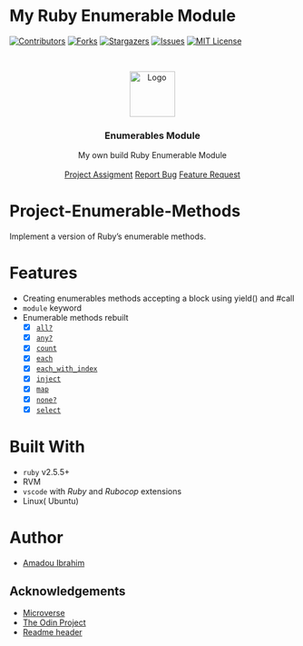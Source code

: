 # My Ruby Enumerable Module

[![Contributors][contributors-shield]][contributors-url]
[![Forks][forks-shield]][forks-url]
[![Stargazers][stars-shield]][stars-url]
[![Issues][issues-shield]][issues-url]
[![MIT License][license-shield]][license-url]



<!-- PROJECT LOGO -->
<br />
<p align="center">
  <a href="https://www.microverse.org/">
    <img src="doc/microverse.png" alt="Logo" width="80" height="80">
  </a>

  <h3 align="center">  Enumerables Module</h3>

  <p align="center">
    My own build Ruby Enumerable Module
    <br />
    <br />
    <a href="https://www.theodinproject.com/courses/ruby-programming/lessons/advanced-building-blocks#assignment-2">Project Assigment</a>    
    <a href="https://github.com/genzaraki/my_enumerable/issues">Report Bug</a>    
    <a href="https://github.com/genzaraki/my_enumerable/issues"> Feature Request</a>
  </p>
</p>

# Project-Enumerable-Methods
Implement a version of Ruby’s enumerable methods.


# Features

* Creating enumerables methods accepting a block using yield() and #call
* `module` keyword
* Enumerable methods rebuilt
    + [x] [`all?`](https://ruby-doc.org/core-2.6.3/Enumerable.html#method-i-all-3F)
    + [x] [`any?`](https://ruby-doc.org/core-2.6.3/Enumerable.html#method-i-none-3F)
    + [x] [`count`](https://ruby-doc.org/core-2.6.3/Enumerable.html#method-i-none-3F)
    + [x] [`each`]()
    + [x] [`each_with_index`](https://ruby-doc.org/core-2.6.3/Enumerable.html#method-i-each_with_index)
    + [x] [`inject`](https://ruby-doc.org/core-2.6.3/Enumerable.html#method-i-inject)
    + [x] [`map`](https://ruby-doc.org/core-2.6.3/Enumerable.html#method-i-map)
    + [x] [`none?`](https://ruby-doc.org/core-2.6.3/Enumerable.html#method-i-none-3F)
    + [x] [`select`](https://ruby-doc.org/core-2.6.3/Enumerable.html#method-i-none-3F)

# Built With

* `ruby` v2.5.5+
* RVM
* `vscode` with _Ruby_ and _Rubocop_ extensions
* Linux( Ubuntu)

# Author

* [Amadou Ibrahim](https://github.com/genzaraki/my_enumerable)

<!--# License

<!--This project is licensed under the MIT License - see the [LICENSE.md](LICENSE.md) file for details 

<!-- ACKNOWLEDGEMENTS -->
## Acknowledgements
* [Microverse](https://www.microverse.org/)
* [The Odin Project](https://www.theodinproject.com/)
* [Readme header](https://github.com/collinsugwu/Microverse201-Enumerable-Methods)




<!-- MARKDOWN LINKS & IMAGES -->
<!-- https://www.markdownguide.org/basic-syntax/#reference-style-links -->
[contributors-shield]: https://img.shields.io/github/contributors/othneildrew/Best-README-Template.svg?style=flat-square
[contributors-url]: https://github.com/genzaraki/my_enumerable/graphs/contributors
[forks-shield]: https://img.shields.io/github/forks/genzaraki/my_enumerable
[forks-url]: https://github.com/genzaraki/my_enumerable/network/members
[stars-shield]: https://img.shields.io/github/stars/genzaraki/my_enumerable
[stars-url]: https://github.com/genzaraki/my_enumerable/stargazers
[issues-shield]: https://img.shields.io/github/issues/genzaraki/my_enumerable
[issues-url]: https://github.com/genzaraki/my_enumerable/issues
[license-shield]: https://img.shields.io/github/license/genzaraki/my_enumerable
[license-url]: https://github.com/genzaraki/my_enumerable/blob/master/LICENSE.txt
